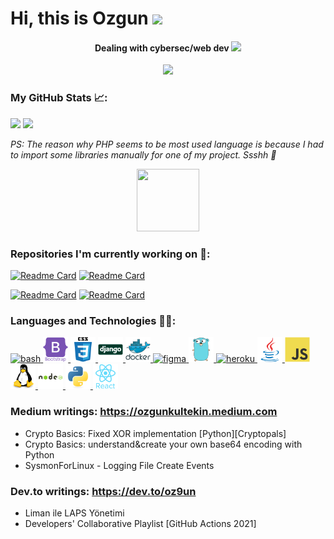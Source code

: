 # Hi, this is Ozgun <img src="https://camo.githubusercontent.com/e8e7b06ecf583bc040eb60e44eb5b8e0ecc5421320a92929ce21522dbc34c891/68747470733a2f2f6d656469612e67697068792e636f6d2f6d656469612f6876524a434c467a6361737252346961377a2f67697068792e676966" width="50"/>
<h4 align="center">
  Dealing with cybersec/web dev <img width="30" src="https://media.tenor.com/images/e79b3b95fd5663e36ce7499a54cdfeab/tenor.gif"/>
</h4>
<p align="center">
  <img src="https://media.tenor.com/images/d575496fd12ec719fea5cc4215f2876e/tenor.gif" width="500"/>
</p>


### **My GitHub Stats 📈:**
<p>
  <img height="180em" src="https://github-readme-stats.vercel.app/api?username=oz9un&show_icons=true&hide_border=true&&count_private=true&include_all_commits=true&theme=tokyonight" />
  <img height="180em" src="https://github-readme-stats.vercel.app/api/top-langs/?username=oz9un&exclude_repo=KNN-Image-Classification&show_icons=true&hide_border=true&layout=compact&langs_count=8&theme=tokyonight"/>
</p>

*PS: The reason why PHP seems to be most used language is because I had to import some libraries manually for one of my project. Ssshh 🤫*
<p align="center"><img width=100 height=100 src="https://media4.giphy.com/media/hSuPuueMD1rK0eVcF0/giphy.gif?cid=ecf05e47niyj93nukdr5uwxcerofy2z9x5yig8gpprg88exz&rid=giphy.gif&ct=ts"/></p>

### **Repositories I'm currently working on 🧙:**

[![Readme Card](https://github-readme-stats.vercel.app/api/pin/?username=oz9un&repo=Developers-Playlist&theme=tokyonight&border_radius=20)](https://github.com/oz9un/Developers-Playlist) [![Readme Card](https://github-readme-stats.vercel.app/api/pin/?username=oz9un&repo=Spotify-API-Apps&theme=tokyonight&border_radius=20)](https://github.com/oz9un/Spotify-API-Apps)  

[![Readme Card](https://github-readme-stats.vercel.app/api/pin/?username=oz9un&repo=go-winrm-tools&theme=tokyonight&border_radius=20)](https://github.com/oz9un/go-winrm-tools)       [![Readme Card](https://github-readme-stats.vercel.app/api/pin/?username=oz9un&repo=SysmonForLinux-Manual&theme=tokyonight&border_radius=20)](https://github.com/oz9un/SysmonForLinux-Manual)

### **Languages and Technologies 👨‍💻:**
<p align="left"> <a href="https://www.gnu.org/software/bash/" target="_blank"> <img src="https://www.vectorlogo.zone/logos/gnu_bash/gnu_bash-icon.svg" alt="bash" width="40" height="40"/> </a> <a href="https://getbootstrap.com" target="_blank"> <img src="https://raw.githubusercontent.com/devicons/devicon/master/icons/bootstrap/bootstrap-plain-wordmark.svg" alt="bootstrap" width="40" height="40"/> </a> <a href="https://www.w3schools.com/css/" target="_blank"> <img src="https://raw.githubusercontent.com/devicons/devicon/master/icons/css3/css3-original-wordmark.svg" alt="css3" width="40" height="40"/> </a> <a href="https://www.djangoproject.com/" target="_blank"> <img src="https://raw.githubusercontent.com/devicons/devicon/master/icons/django/django-original.svg" alt="django" width="40" height="40"/> </a> <a href="https://www.docker.com/" target="_blank"> <img src="https://raw.githubusercontent.com/devicons/devicon/master/icons/docker/docker-original-wordmark.svg" alt="docker" width="40" height="40"/> </a> <a href="https://www.figma.com/" target="_blank"> <img src="https://www.vectorlogo.zone/logos/figma/figma-icon.svg" alt="figma" width="40" height="40"/> </a> </a> <a href="https://golang.org" target="_blank"> <img src="https://raw.githubusercontent.com/devicons/devicon/master/icons/go/go-original.svg" alt="go" width="40" height="40"/> </a> <a href="https://heroku.com" target="_blank"> <img src="https://www.vectorlogo.zone/logos/heroku/heroku-icon.svg" alt="heroku" width="40" height="40"/> </a> </a> <a href="https://www.java.com" target="_blank"> <img src="https://raw.githubusercontent.com/devicons/devicon/master/icons/java/java-original.svg" alt="java" width="40" height="40"/> </a> <a href="https://developer.mozilla.org/en-US/docs/Web/JavaScript" target="_blank"> <img src="https://raw.githubusercontent.com/devicons/devicon/master/icons/javascript/javascript-original.svg" alt="javascript" width="40" height="40"/> </a> <a href="https://www.linux.org/" target="_blank"> <img src="https://raw.githubusercontent.com/devicons/devicon/master/icons/linux/linux-original.svg" alt="linux" width="40" height="40"/> </a> <a href="https://nodejs.org" target="_blank"> <img src="https://raw.githubusercontent.com/devicons/devicon/master/icons/nodejs/nodejs-original-wordmark.svg" alt="nodejs" width="40" height="40"/> </a> <a href="https://www.python.org" target="_blank"> <img src="https://raw.githubusercontent.com/devicons/devicon/master/icons/python/python-original.svg" alt="python" width="40" height="40"/> </a> <a href="https://reactjs.org/" target="_blank"> <img src="https://raw.githubusercontent.com/devicons/devicon/master/icons/react/react-original-wordmark.svg" alt="react" width="40" height="40"/> </a> </p>

### **Medium writings: https://ozgunkultekin.medium.com**
- Crypto Basics: Fixed XOR implementation [Python][Cryptopals]
- Crypto Basics: understand&create your own base64 encoding with Python
- SysmonForLinux - Logging File Create Events 


### **Dev.to writings: https://dev.to/oz9un**
- Liman ile LAPS Yönetimi
- Developers' Collaborative Playlist [GitHub Actions 2021]
